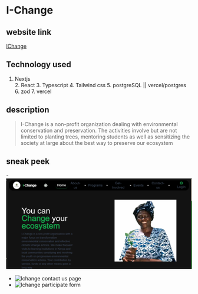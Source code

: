 # I-Change
## website link
[IChange](https://www.i-change.vercel.app)
## Technology used  
1. Nextjs  
    2. React
    3. Typescript
    4. Tailwind css
    5. postgreSQL || vercel/postgres
    6. zod
    7. vercel
## description
   > I-Change is a non-profit organization dealing with environmental conservation and preservation. The activities involve but are not limited to planting trees, mentoring students as well as sensitizing the society at large about the best way to preserve our ecosystem
## sneak peek
   -![IChange landing page](landingPage.PNG)
   - ![Ichange contact us page]()
   - ![Ichange participate form]()


  
